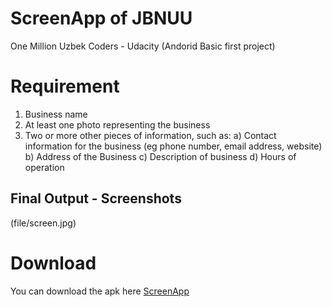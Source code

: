 # ScreenApp of JBNUU
One Million Uzbek Coders - Udacity (Andorid Basic first project)


# Requirement
1. Business name
2. At least one photo representing the business
3. Two or more other pieces of information, such as:
    a) Contact information for the business (eg phone number, email address, website)
    b) Address of the Business
    c) Description of business
    d) Hours of operation

## Final Output - Screenshots
(file/screen.jpg)  


# Download
You can download the apk here [ScreenApp](file/app-debug)

